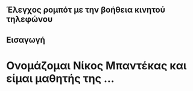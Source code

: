 ## Έλεγχος ρομπότ με την βοήθεια κινητού τηλεφώνου

## Εισαγωγή

# Ονομάζομαι Νίκος Μπαντέκας και είμαι μαθητής της …
